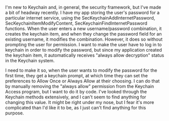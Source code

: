 

I'm new to Keychain and, in general, the security framework, but I've made a bit of headway recently. I have my app storing the user's password for a particular internet service, using the SecKeychainAddInternetPassword, SecKeychainItemModifyContent, SecKeychainFindInternetPassword functions. When the user enters a new username/password combination, it creates the keychain item, and when they change the password field for an existing username, it modifies the combination. However, it does so without prompting the user for permission. I want to make the user have to log in to keychain in order to modify the password, but since my application created the keychain item, it automatically receives "always allow decryption" status in the Keychain system. 

I need to make it so, when the user wants to modify the password for the first time, they get a keychain prompt, at which time they can set the preferences to Allow Once or Always Allow at their choosing. I can do that by manually removing the "always allow" permission from the Keychain Access program, but I want to do it by code. I've looked through the Keychain methods extensively, and I can't seem to find anything for changing this value. It might be right under my nose, but I fear it's more complicated than I'd like it to be, as I just can't find anything for this purpose.
